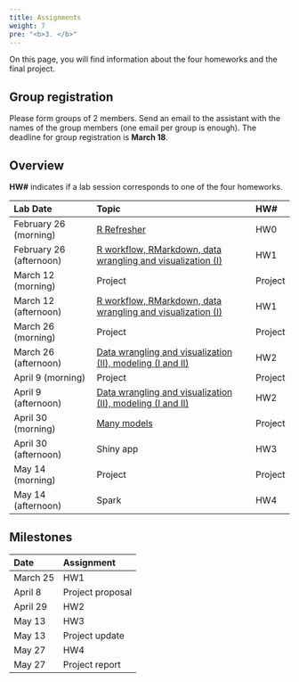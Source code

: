 ```yaml
---
title: Assignments
weight: 7
pre: "<b>3. </b>"
---
```


On this page, you will find information about the four homeworks and the final 
project.


## Group registration
Please form groups of 2 members. Send an email to the assistant with the names of
the group members (one email per group is enough). The deadline for group
registration is **March 18**. 


## Overview

 __HW#__ indicates if a lab session corresponds to one of the four homeworks.

| Lab Date |  Topic | HW#  |
| :---  | :---  | :---  |
| February 26 (morning) |  [ R Refresher](/dsfba_2018/assignments/hw0/) | HW0 |
| February 26 (afternoon) | [R workflow, RMarkdown, data wrangling and visualization (I)](/dsfba_2018/assignments/hw1/)  | HW1 |
| March 12 (morning) | Project | Project |
| March 12 (afternoon) | [R workflow, RMarkdown, data wrangling and visualization (I)](/dsfba_2018/assignments/hw1/) | HW1 |
| March 26 (morning) | Project | Project |
| March 26 (afternoon) | [Data wrangling and visualization (II), modeling (I and II)](/dsfba_2018/assignments/hw2/) | HW2 |
| April 9 (morning) | Project | Project |
| April 9 (afternoon) | [Data wrangling and visualization (II), modeling (I and II)](/dsfba_2018/assignments/hw2/) | HW2 |
| April 30 (morning) | [Many models](/dsfba_2018/assignments/hw3/) | Project |
| April 30 (afternoon) | Shiny app |  HW3 |
| May 14 (morning) | Project | Project |
| May 14 (afternoon) | Spark | HW4 | 

## Milestones

| Date |  Assignment |
| :---  | :---  |
| March 25 | HW1 |
| April 8 | Project proposal |
| April 29 | HW2 |
| May 13 | HW3 |
| May 13 | Project update |
| May 27 | HW4 |
| May 27 | Project report |





